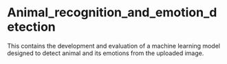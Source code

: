 # Animal_recognition_and_emotion_detection
This contains the development and evaluation of a machine learning model designed to detect animal and its emotions from the uploaded image. 
